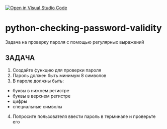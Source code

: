 [![Open in Visual Studio Code](https://classroom.github.com/assets/open-in-vscode-2e0aaae1b6195c2367325f4f02e2d04e9abb55f0b24a779b69b11b9e10269abc.svg)](https://classroom.github.com/online_ide?assignment_repo_id=17047999&assignment_repo_type=AssignmentRepo)
# python-checking-password-validity 
Задача на проверку пароля с помощью регулярных выражений

## ЗАДАЧА

1. Создайте функцию для проверки пароля
2. Пароль должен быть минимум 8 символов
3. В пароле должны быть:
- буквы в нижнем регистре
- буквы в верхнем регистре
- цифры
- специальные символы
4. Попросите пользователя ввести пароль в
терминале и проверьте его
